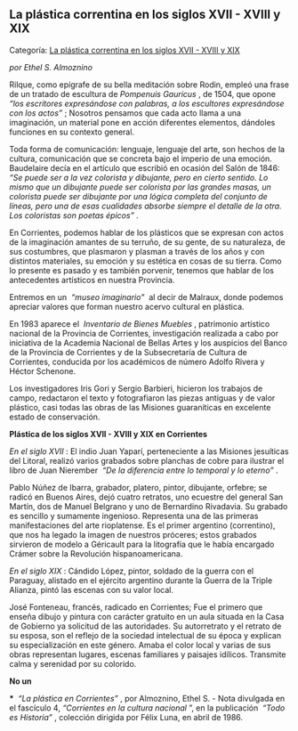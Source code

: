 ## La plástica correntina en los siglos XVII - XVIII y XIX

Categoría: [La plástica correntina en los siglos XVII - XVIII y XIX](http://descubrircorrientes.com.ar/2012/index.php/749-cultura/1-pintura/la-plastica-en-corrientes-en-los-siglos-xvii-xviii-y-xix)

_por Ethel S. Almoznino_

Rilque, como epígrafe de su bella meditación sobre Rodin, empleó una frase de un tratado de escultura de _Pompenuis Gauricus_ , de 1504, que opone  _“los escritores expresándose con palabras, a los escultores expresándose con los actos”_ ; Nosotros pensamos que cada acto llama a una imaginación, un material pone en acción diferentes elementos, dándoles funciones en su contexto general.

Toda forma de comunicación: lenguaje, lenguaje del arte, son hechos de la cultura, comunicación que se concreta bajo el imperio de una emoción. Baudelaire decía en el artículo que escribió en ocasión del Salón de 1846:  _“Se puede ser a la vez colorista y dibujante, pero en cierto sentido. Lo mismo que un dibujante puede ser colorista por las grandes masas, un colorista puede ser dibujante por una lógica completa del conjunto de líneas, pero una de esas cualidades absorbe siempre el detalle de la otra. Los coloristas son poetas épicos”_ .

En Corrientes, podemos hablar de los plásticos que se expresan con actos de la imaginación amantes de su terruño, de su gente, de su naturaleza, de sus costumbres, que plasmaron y plasman a través de los años y con distintos materiales, su emoción y su estética en cosas de su tierra. Como lo presente es pasado y es también porvenir, tenemos que hablar de los antecedentes artísticos en nuestra Provincia.

Entremos en un  _“museo imaginario”_  al decir de Malraux, donde podemos apreciar valores que forman nuestro acervo cultural en plástica.

En 1983 aparece el  _Inventario de Bienes Muebles_ , patrimonio artístico nacional de la Provincia de Corrientes, investigación realizada a cabo por iniciativa de la Academia Nacional de Bellas Artes y los auspicios del Banco de la Provincia de Corrientes y de la Subsecretaría de Cultura de Corrientes, conducida por los académicos de número Adolfo Rivera y Héctor Schenone.

Los investigadores Iris Gori y Sergio Barbieri, hicieron los trabajos de campo, redactaron el texto y fotografiaron las piezas antiguas y de valor plástico, casi todas las obras de las Misiones guaraníticas en excelente estado de conservación.

**Plástica de los siglos XVII - XVIII y XIX en Corrientes**

_En el siglo XVII_ : El indio Juan Yaparí, perteneciente a las Misiones jesuíticas del Litoral, realizó varios grabados sobre planchas de cobre para ilustrar el libro de Juan Nierember  _“De la diferencia entre lo temporal y lo eterno”_ .

Pablo Núñez de Ibarra, grabador, platero, pintor, dibujante, orfebre; se radicó en Buenos Aires, dejó cuatro retratos, uno ecuestre del general San Martín, dos de Manuel Belgrano y uno de Bernardino Rivadavia. Su grabado es sencillo y sumamente ingenioso. Representa una de las primeras manifestaciones del arte rioplatense. Es el primer argentino (correntino), que nos ha legado la imagen de nuestros próceres; estos grabados sirvieron de modelo a Géricault para la litografía que le había encargado Crámer sobre la Revolución hispanoamericana.

_En el siglo XIX_ : Cándido López, pintor, soldado de la guerra con el Paraguay, alistado en el ejército argentino durante la Guerra de la Triple Alianza, pintó las escenas con su valor local.

José Fonteneau, francés, radicado en Corrientes; Fue el primero que enseña dibujo y pintura con carácter gratuito en un aula situada en la Casa de Gobierno ya solicitud de las autoridades. Su autorretrato y el retrato de su esposa, son el reflejo de la sociedad intelectual de su época y explican su especialización en este género. Amaba el color local y varias de sus obras representan lugares, escenas familiares y paisajes idílicos. Transmite calma y serenidad por su colorido.

**No un**

**\***  _“La plástica en Corrientes”_ , por Almoznino, Ethel S. - Nota divulgada en el fascículo 4, _“Corrientes en la cultura nacional_ ”, en la publicación  _“Todo es Historia”_ , colección dirigida por Félix Luna, en abril de 1986.